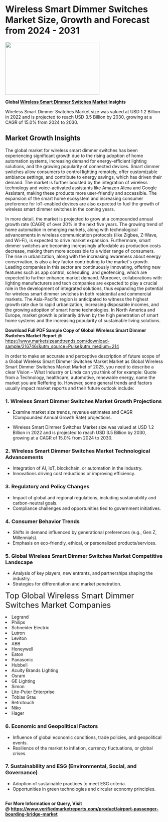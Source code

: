 <H1>Wireless Smart Dimmer Switches Market Size, Growth and Forecast from 2024 - 2031</H1><img class="aligncenter size-medium wp-image-584254" src="https://thirdeyenews.in/wp-content/uploads/2024/09/Global-Market-Research-300x168.jpeg" alt="" width="300" height="168" /><p><strong>Global&nbsp;<a href="https://www.marketsizeandtrends.com/download-sample/216746/&amp;utm_source=Pulse&amp;utm_medium=214">Wireless Smart Dimmer Switches Market</a> Insights</strong></p><p>Wireless Smart Dimmer Switches Market size was valued at USD 1.2 Billion in 2022 and is projected to reach USD 3.5 Billion by 2030, growing at a CAGR of 15.0% from 2024 to 2030.</p><p><h2>Market Growth Insights</h2> <p>The global market for wireless smart dimmer switches has been experiencing significant growth due to the rising adoption of home automation systems, increasing demand for energy-efficient lighting solutions, and the growing popularity of connected devices. Smart dimmer switches allow consumers to control lighting remotely, offer customizable ambiance settings, and contribute to energy savings, which has driven their demand. The market is further boosted by the integration of wireless technology and voice-activated assistants like Amazon Alexa and Google Assistant, making these products more user-friendly and accessible. The expansion of the smart home ecosystem and increasing consumer preference for IoT-enabled devices are also expected to fuel the growth of wireless smart dimmer switches in the coming years. </p> <p>In more detail, the market is projected to grow at a compounded annual growth rate (CAGR) of over 20% in the next five years. The growing trend of home automation in emerging markets, along with technological advancements in wireless communication protocols (like Zigbee, Z-Wave, and Wi-Fi), is expected to drive market expansion. Furthermore, smart dimmer switches are becoming increasingly affordable as production costs decrease, making them more accessible to a wider range of consumers. The rise in urbanization, along with the increasing awareness about energy conservation, is also a key factor contributing to the market's growth. Leading companies in this sector are continuously innovating, offering new features such as app control, scheduling, and geofencing, which are expected to further enhance market demand. Moreover, collaborations with lighting manufacturers and tech companies are expected to play a crucial role in the development of integrated solutions, thus expanding the potential for wireless smart dimmer switches in both residential and commercial markets. The Asia-Pacific region is anticipated to witness the highest growth rate due to rapid urbanization, increasing disposable incomes, and the growing adoption of smart home technologies. In North America and Europe, market growth is primarily driven by the high penetration of smart home systems and the increasing popularity of sustainable living solutions. </p><p><span class=""><strong>Download Full PDF Sample Copy of Global Wireless Smart Dimmer Switches Market Report</strong> @ <a href="https://www.marketsizeandtrends.com/download-sample/216746/&amp;utm_source=Pulse&amp;utm_medium=214" target="_blank">https://www.marketsizeandtrends.com/download-sample/216746/&amp;utm_source=Pulse&amp;utm_medium=214</a></span></p><p>In order to make an accurate and perceptive description of future scope of a Global&nbsp;Wireless Smart Dimmer Switches Market Market as Global&nbsp;Wireless Smart Dimmer Switches Market Market of 2025, you need to describe a clear Vision &ndash; What Industry or Linda can you think of for example: Quote from a Technology, healthcare, automotive, renewable energy, name the market you are Reffering to. However, some general trends and factors usually impact market reports and their future outlook include:</p><h3>1.&nbsp;<strong>Wireless Smart Dimmer Switches Market Growth Projections</strong></h3><ul><li>Examine market size trends, revenue estimates and CAGR (Compounded Annual Growth Rate) projections.</li><li><p>Wireless Smart Dimmer Switches Market size was valued at USD 1.2 Billion in 2022 and is projected to reach USD 3.5 Billion by 2030, growing at a CAGR of 15.0% from 2024 to 2030.</p></li></ul><h3>2.&nbsp;<strong>Wireless Smart Dimmer Switches Market Technological Advancements</strong></h3><ul><li>Integration of AI, IoT, blockchain, or automation in the industry.</li><li>Innovations driving cost reductions or improving efficiency.</li></ul><h3>3.&nbsp;<strong>Regulatory and Policy Changes</strong></h3><ul><li>Impact of global and regional regulations, including sustainability and carbon-neutral goals.</li><li>Compliance challenges and opportunities tied to government initiatives.</li></ul><h3>4.&nbsp;<strong>Consumer Behavior Trends</strong></h3><ul><li>Shifts in demand influenced by generational preferences (e.g., Gen Z, Millennials).</li><li>Emphasis on eco-friendly, ethical, or personalized products/services.</li></ul><h3>5.&nbsp;<strong>Global Wireless Smart Dimmer Switches Market Competitive Landscape</strong></h3><ul><li>Analysis of key players, new entrants, and partnerships shaping the industry.</li><li>Strategies for differentiation and market penetration.</li></ul><p data-pm-slice="1 1 []"><span style="color: inherit; font-family: inherit; font-size: 25px;">Top Global Wireless Smart Dimmer Switches Market Companies</span></p><div class="" data-test-id=""><p><li>Legrand</li><li> Philips</li><li> Schneider Electric</li><li> Lutron</li><li> Leviton</li><li> ABB</li><li> Honeywell</li><li> Eaton</li><li> Panasonic</li><li> Hubbell</li><li> Acuity Brands Lighting</li><li> Osram</li><li> GE Lighting</li><li> Simon</li><li> Lite-Puter Enterprise</li><li> Tobias Grau</li><li> Retrotouch</li><li> Niko</li><li> Hager</li></p></div><h3>6.&nbsp;<strong>Economic and Geopolitical Factors</strong></h3><ul><li>Influence of global economic conditions, trade policies, and geopolitical events.</li><li>Resilience of the market to inflation, currency fluctuations, or global crises.</li></ul><h3>7.&nbsp;<strong>Sustainability and ESG (Environmental, Social, and Governance)</strong></h3><ul><li>Adoption of sustainable practices to meet ESG criteria.</li><li>Opportunities in green technologies and circular economy principles.</li></ul><h2><strong style="font-size: 14px;">For More Information or Query, Visit @&nbsp;</strong><a style="background-color: #ffffff; font-size: 14px;" href="https://www.marketsizeandtrends.com/report/wireless-smart-dimmer-switches-market/" target="_blank">https://www.verifiedmarketreports.com/product/airport-passenger-boarding-bridge-market</a></h2>
